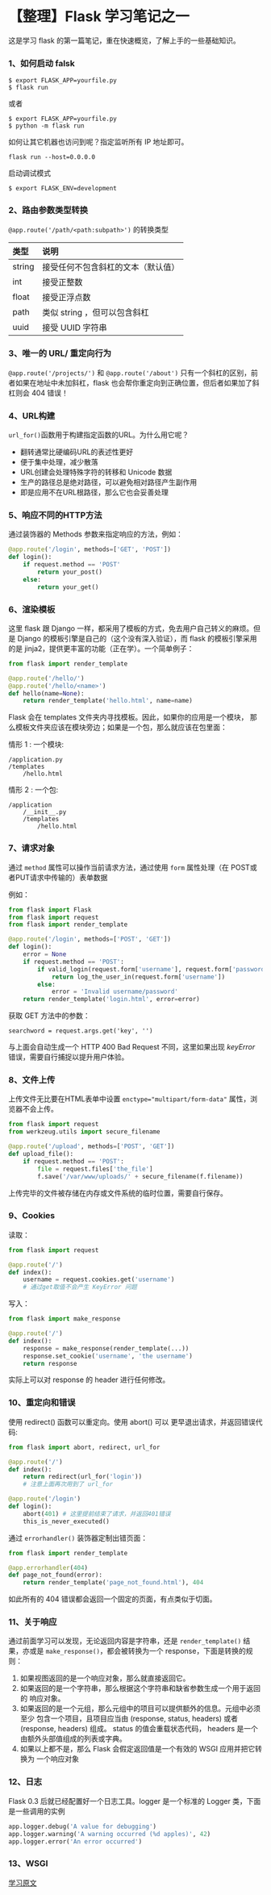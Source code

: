 # 【整理】Flask 学习笔记之一

这是学习 flask 的第一篇笔记，重在快速概览，了解上手的一些基础知识。

### 1、如何启动 falsk

``` Shell
$ export FLASK_APP=yourfile.py
$ flask run
```
或者

``` Shell
$ export FLASK_APP=yourfile.py
$ python -m flask run
```

如何让其它机器也访问到呢？指定监听所有 IP 地址即可。

    flask run --host=0.0.0.0

启动调试模式

    $ export FLASK_ENV=development



### 2、路由参数类型转换

`@app.route('/path/<path:subpath>')` 的转换类型

|类型|说明|
|:-----|:-------------|
|string|  接受任何不包含斜杠的文本（默认值）|
|int   |	接受正整数|
|float |  接受正浮点数|
|path  |	类似 string ，但可以包含斜杠|
|uuid  |	接受 UUID 字符串|

### 3、唯一的 URL/ 重定向行为

`@app.route('/projects/')` 和 `@app.route('/about')` 只有一个斜杠的区别，前者如果在地址中未加斜杠，flask 也会帮你重定向到正确位置，但后者如果加了斜杠则会 404 错误！

### 4、URL构建
`url_for()`函数用于构建指定函数的URL。为什么用它呢？

- 翻转通常比硬编码URL的表述性更好
- 便于集中处理，减少散落
- URL创建会处理特殊字符的转移和 Unicode 数据
- 生产的路径总是绝对路径，可以避免相对路径产生副作用
- 即是应用不在URL根路径，那么它也会妥善处理 

### 5、响应不同的HTTP方法

通过装饰器的 Methods 参数来指定响应的方法，例如：

``` python
@app.route('/login', methods=['GET', 'POST'])
def login():
    if request.method == 'POST'
        return your_post()
    else:
        return your_get()
```

### 6、渲染模板

这里 flask 跟 Django 一样，都采用了模板的方式，免去用户自己转义的麻烦。但是 Django 的模板引擎是自己的（这个没有深入验证），而 flask 的模板引擎采用的是 jinja2，提供更丰富的功能（正在学）。一个简单例子：

``` python
from flask import render_template

@app.route('/hello/')
@app.route('/hello/<name>')
def hello(name=None):
    return render_template('hello.html', name=name)
```
Flask 会在 templates 文件夹内寻找模板。因此，如果你的应用是一个模块， 那么模板文件夹应该在模块旁边；如果是一个包，那么就应该在包里面：

情形 1 : 一个模块:

``` Shell
/application.py
/templates
    /hello.html
```
情形 2 : 一个包:

``` Shell
/application
    /__init__.py
    /templates
        /hello.html
```

### 7、请求对象

通过 `method` 属性可以操作当前请求方法，通过使用 `form` 属性处理（在 POST或者PUT请求中传输的）表单数据

例如：

``` python
from flask import Flask
from flask import request
from flask import render_template

@app.route('/login', methods=['POST', 'GET'])
def login():
	error = None
	if request.method == 'POST':
		if valid_login(request.form['username'], request.form['password']):
			return log_the_user_in(request.form['username'])
		else:
		    error = 'Invalid username/password'
    return render_template('login.html', error=error)
```

获取 GET 方法中的参数：

    searchword = request.args.get('key', '')
    
与上面会自动生成一个 HTTP 400 Bad Request 不同，这里如果出现 *keyError* 错误，需要自行捕捉以提升用户体验。

### 8、文件上传

上传文件无比要在HTML表单中设置 `enctype="multipart/form-data"` 属性，浏览器不会上传。

``` Python
from flask import request
from werkzeug.utils import secure_filename

@app.route('/upload', methods=['POST', 'GET'])
def upload_file():
	if request.method == 'POST':
		file = request.files['the_file']
		f.save('/var/www/uploads/' + secure_filename(f.filename))
```
上传完毕的文件被存储在内存或文件系统的临时位置，需要自行保存。

### 9、Cookies

读取：

``` Python
from flask import request

@app.route('/')
def index():
    username = request.cookies.get('username')
    # 通过get取值不会产生 KeyError 问题
```

写入：


``` Python
from flask import make_response

@app.route('/')
def index():
    response = make_response(render_template(...))
    response.set_cookie('username', 'the username')
    return response
```

实际上可以对 response 的 header 进行任何修改。

### 10、重定向和错误

使用 redirect() 函数可以重定向。使用 abort() 可以 更早退出请求，并返回错误代码:

``` Python
from flask import abort, redirect, url_for

@app.route('/')
def index():
    return redirect(url_for('login'))
    # 注意上面再次用到了 url_for

@app.route('/login')
def login():
    abort(401) # 这里提前结束了请求，并返回401错误
    this_is_never_executed()
```

通过 `errorhandler()` 装饰器定制出错页面：

``` Python
from flask import render_template

@app.errorhandler(404)
def page_not_found(error):
    return render_template('page_not_found.html'), 404
```

如此所有的 404 错误都会返回一个固定的页面，有点类似于切面。

### 11、关于响应

通过前面学习可以发现，无论返回内容是字符串，还是 `render_template()` 结果，亦或是 `make_response()`，都会被转换为一个 response，下面是转换的规则：

1. 如果视图返回的是一个响应对象，那么就直接返回它。
2. 如果返回的是一个字符串，那么根据这个字符串和缺省参数生成一个用于返回的 响应对象。
3. 如果返回的是一个元组，那么元组中的项目可以提供额外的信息。元组中必须至少 包含一个项目，且项目应当由 (response, status, headers) 或者 (response, headers) 组成。 status 的值会重载状态代码， headers 是一个由额外头部值组成的列表或字典。
4. 如果以上都不是，那么 Flask 会假定返回值是一个有效的 WSGI 应用并把它转换为 一个响应对象

### 12、日志

Flask 0.3 后就已经配置好一个日志工具。logger 是一个标准的 Logger 类，下面是一些调用的实例

``` Python
app.logger.debug('A value for debugging')
app.logger.warning('A warning occurred (%d apples)', 42)
app.logger.error('An error occurred')
```

### 13、WSGI




[学习原文](https://dormousehole.readthedocs.io)